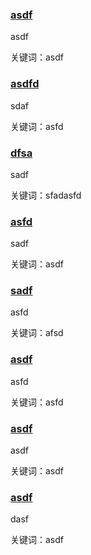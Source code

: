 <h3><a href="asdf">asdf</a> </h3>

asdf

关键词：asdf
 
<h3><a href="sadf">asdfd</a> </h3>

sdaf

关键词：asfd
 
<h3><a href="dsfa">dfsa</a> </h3>

sadf

关键词：sfadasfd
 
<h3><a href="asfd">asfd</a> </h3>

sadf

关键词：asdf
 
<h3><a href="asd">sadf</a> </h3>

asfd

关键词：afsd
 
<h3><a href="asfd">asdf</a> </h3>

asfd

关键词：asfd
 
<h3><a href="saf">asdf</a> </h3>

asdf

关键词：asdf
 
<h3><a href="sadf">asdf</a> </h3>

dasf

关键词：asdf
 

